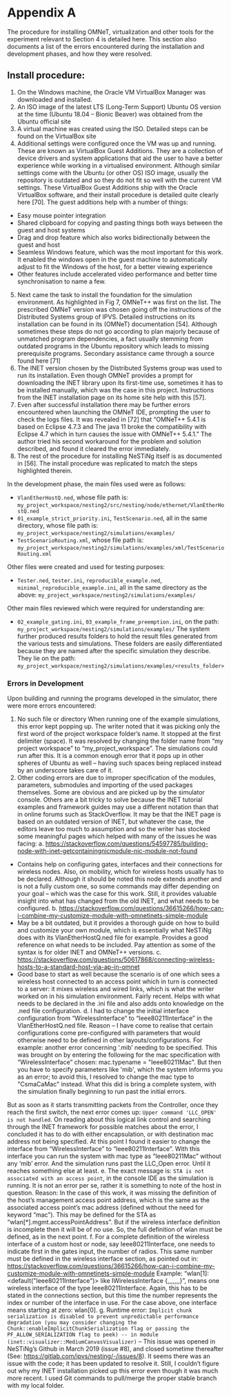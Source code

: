 # Appendix A

The procedure for installing OMNeT, virtualization and other tools for the experiment relevant to Section 4 is detailed here. This section also documents a list of the errors encountered during the installation and development phases, and how they were resolved.

## Install procedure:
1)	On the Windows machine, the Oracle VM VirtualBox Manager was downloaded and installed.
2)	An ISO image of the latest LTS (Long-Term Support) Ubuntu OS version at the time (Ubuntu 18.04 – Bionic Beaver) was obtained from the Ubuntu official site
3)	A virtual machine was created using the ISO. Detailed steps can be found on the VirtualBox site
4)	Additional settings were configured once the VM was up and running. These are known as VirtualBox Guest Additions.
They are a collection of device drivers and system applications that aid the user to have a better experience while working in a virtualised environment. Although similar settings come with the Ubuntu (or other OS) ISO image, usually the repository is outdated and so they do not fit so well with the current VM settings. These VirtualBox Guest Additions ship with the Oracle VirtualBox software, and their install procedure is detailed quite clearly here [70]. 
The guest additions help with a number of things:
-	Easy mouse pointer integration
-	Shared clipboard for copying and pasting things both ways between the guest and host systems
-	Drag and drop feature which also works bidirectionally between the guest and host
-	Seamless Windows feature, which was the most important for this work. It enabled the windows open in the guest machine to automatically adjust to fit the Windows of the host, for a better viewing experience
-	Other features include accelerated video performance and better time synchronisation to name a few.
5)	Next came the task to install the foundation for the simulation environment. 
As highlighted in Fig 7, OMNeT++ was first on the list. The prescribed OMNeT version was chosen going off the instructions of the Distributed Systems group of IPVS. Detailed instructions on its installation can be found in its (OMNeT) documentation [54]. Although sometimes these steps do not go according to plan majorly because of unmatched program dependencies, a fact usually stemming from outdated programs in the Ubuntu repository which leads to missing prerequisite programs. Secondary assistance came through a source found here [71]
6)	The INET version chosen by the Distributed Systems group was used to run its installation.
Even though OMNeT provides a prompt for downloading the INET library upon its first-time use, sometimes it has to be installed manually, which was the case in this project. Instructions from the INET installation page on its home site help with this [57].
7)	Even after successful installation there may be further errors encountered when launching the OMNeT IDE, prompting the user to check the logs files. It was revealed in [72] that “OMNeT++ 5.4.1 is based on Eclipse 4.7.3 and The java 11 broke the compatibility with Eclipse 4.7 which in turn causes the issue with OMNeT++ 5.4.1.” The author tried his second workaround for the problem and solution described, and found it cleared the error immediately.
8)	The rest of the procedure for installing NeSTiNg itself is as documented in [56].
The install procedure was replicated to match the steps highlighted therein.

In the development phase, the main files used were as follows:

-	`VlanEtherHostQ.ned`, whose file path is: `my_project_workspace/nesting2/src/nesting/node/ethernet/VlanEtherHostQ.ned`
-	`01_example_strict_priority.ini`, `TestScenario.ned`, all in the same directory, whose file path is: `my_project_workspace/nesting2/simulations/examples/`
-	`TestScenarioRouting.xml`, whose file path is: `my_project_workspace/nesting2/simulations/examples/xml/TestScenarioRouting.xml`

Other files were created and used for testing purposes:
-	`Tester.ned`, `tester.ini`, `reproducible_example.ned`, `minimal_reproducible_example.ini`, all in the same directory as the above: `my_project_workspace/nesting2/simulations/examples/`

Other main files reviewed which were required for understanding are:
-	`02_example_gating.ini`, `03_example_frame_preemption.ini`, on the path: `my_project_workspace/nesting2/simulations/examples/`
The system further produced results folders to hold the result files generated from the various tests and simulations. These folders are easily differentiated because they are named after the specific simulation they describe. They lie on the path: `my_project_workspace/nesting2/simulations/examples/<results_folder>`

### Errors in Development
Upon building and running the programs developed in the simulator, there were more errors encountered:
1)	No such file or directory
When running one of the example simulations, this error kept popping up. The writer noted that it was picking only the first word of the project workspace folder’s name. It stopped at the first delimiter (space). It was resolved by changing the folder name from “my project workspace” to “my_project_workspace”. The simulations could run after this.
It is a common enough error that it pops up in other spheres of Ubuntu as well – having such spaces being replaced instead by an underscore takes care of it.
2)	Other coding errors are due to improper specification of the modules, parameters, submodules and importing of the used packages themselves. Some are obvious and are picked up by the simulator console. Others are a bit tricky to solve because the INET tutorial examples and framework guides may use a different notation than that in online forums such as StackOverflow. It may be that the INET page is based on an outdated version of INET, but whatever the case, the editors leave too much to assumption and so the writer has stocked some meaningful pages which helped with many of the issues he was facing:
a.	https://stackoverflow.com/questions/54597785/building-node-with-inet-getcontainingnicmodule-nic-module-not-found
- Contains help on configuring gates, interfaces and their connections for wireless nodes. Also, on mobility, which for wireless hosts usually has to be declared. Although it should be noted this node extends another and is not a fully custom one, so some commands may differ depending on your goal – which was the case for this work. Still, it provides valuable insight into what has changed from the old INET, and what needs to be configured.
b.	https://stackoverflow.com/questions/36615266/how-can-i-combine-my-customize-module-with-omnetinets-simple-module
- May be a bit outdated, but it provides a thorough guide on how to build and customize your own module, which is essentially what NeSTiNg does with its VlanEtherHostQ.ned file for example. Provides a good reference on what needs to be included. Pay attention as some of the syntax is for older INET and OMNeT++ versions.
c.	https://stackoverflow.com/questions/50617868/connecting-wireless-hosts-to-a-standard-host-via-ap-in-omnet
- Good base to start as well because the scenario is of one which sees a wireless host connected to an access point which in turn is connected to a server: it mixes wireless and wired links, which is what the writer worked on in his simulation environment. Fairly recent. Helps with what needs to be declared in the .ini file and also adds onto knowledge on the .ned file configuration.
d.	 I had to change the initial interface configuration from “WirelessInterface” to “Ieee80211Interface” in the VlanEtherHostQ.ned file. 
Reason – I have come to realise that certain configurations come pre-configured with parameters that would otherwise need to be defined in other layouts/configurations.
For example: another error concerning ‘.mib’ needing to be specified. This was brought on by entering the following for the mac specification with “WirelessInterface” chosen: mac.typename = "Ieee80211Mac". But then you have to specify parameters like 'mib', which the system informs you as an error; to avoid this, I resolved to change the mac type to "CsmaCaMac" instead. What this did is bring a complete system, with the simulation finally beginning to run past the initial errors. 

But as soon as it starts transmitting packets from the Controller, once they reach the first switch, the next error comes up: `Upper command 'LLC_OPEN' is not handled`.
On reading about this logical link control and searching through the INET framework for possible matches about the error, I concluded it has to do with either encapsulation, or with destination mac address not being specified. At this point I found it easier to change the interface from “WirelessInterface” to “Ieee80211Interface”. With this interface you can run the system with mac type as “Ieee80211Mac” without any ‘mib’ error. And the simulation runs past the LLC_Open error. Until it reaches something else at least.
e.	The exact message is: `STA is not associated with an access point`, in the console IDE as the simulation is running. It is not an error per se, rather it is something to note of the host in question.
Reason: In the case of this work, it was missing the definition of the host’s management access point address, which is the same as the associated access point’s mac address (defined without the need for keyword “mac”). This may be defined for the STA as “wlan[*].mgmt.accessPointAddress”. But if the wireless interface definition is incomplete then it will be of no use. So, the full definition of wlan must be defined, as in the next point.
f.	For a complete definition of the wireless interface of a custom host or node, say Ieee80211Interface, one needs to indicate first in the gates input, the number of radios. This same number must be defined in the wireless interface section, as pointed out in: https://stackoverflow.com/questions/36615266/how-can-i-combine-my-customize-module-with-omnetinets-simple-module
Example:
“wlan[1]: <default("Ieee80211Interface")> like IWirelessInterface {,,,,,,,}”, means one wireless interface of the type Ieee80211Interface.
Again, this has to be stated in the connections section, but this time the number represents the index or number of the interface in use. For the case above, one interface means starting at zero: wlan[0].
g.	Runtime error: `Implicit chunk serialization is disabled to prevent unpredictable performance degradation (you may consider changing the Chunk::enableImplicitChunkSerialization flag or passing the PF_ALLOW_SERIALIZATION flag to peek) -- in module (inet::visualizer::MediumCanvasVisualizer)`
– This issue was opened in NeSTiNg’s Github in March 2019 (issue #8), and closed sometime thereafter (See: https://gitlab.com/ipvs/nesting/-/issues/8). It seems there was an issue with the code; it has been updated to resolve it. Still, I couldn’t figure out why my INET installation picked up this error even though it was much more recent. I used Git commands to pull/merge the proper stable branch with my local folder.
